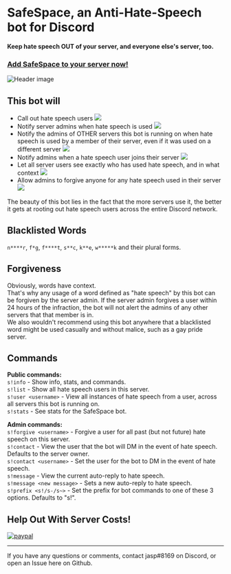 # SafeSpace, an Anti-Hate-Speech bot for Discord

**Keep hate speech OUT of your server, and everyone else's server, too.**

### [Add SafeSpace to your server now!](https://discordapp.com/oauth2/authorize?client_id=605039242309140483&scope=bot&permissions=76800)

![Header image](https://www.jasperstephenson.com/posts/safespace/headerthin.png)

## This bot will

- Call out hate speech users ![](https://www.jasperstephenson.com/posts/safespace/2.png)
- Notify server admins when hate speech is used ![](https://www.jasperstephenson.com/posts/safespace/1.png)
- Notify the admins of OTHER servers this bot is running on when hate speech is used by a member of their server, even if it was used on a different server ![](https://www.jasperstephenson.com/posts/safespace/3.png)
- Notify admins when a hate speech user joins their server ![](https://www.jasperstephenson.com/posts/safespace/4.png)
- Let all server users see exactly who has used hate speech, and in what context ![](https://www.jasperstephenson.com/posts/safespace/6.png)
- Allow admins to forgive anyone for any hate speech used in their server ![](https://www.jasperstephenson.com/posts/safespace/5.png)

The beauty of this bot lies in the fact that the more servers use it, the better it gets at rooting out hate speech users across the entire Discord network.

## Blacklisted Words

`n****r`, `f*g`, `f****t`, `s**c`, `k**e`, `w*****k` and their plural forms.

## Forgiveness

Obviously, words have context.  
That's why any usage of a word defined as "hate speech" by this bot can be forgiven by the server admin. If the server admin forgives a user within 24 hours of the infraction, the bot will not alert the admins of any other servers that that member is in.  
We also wouldn't recommend using this bot anywhere that a blacklisted word might be used casually and without malice, such as a gay pride server.

## Commands

**Public commands:**  
`s!info` - Show info, stats, and commands.  
`s!list` - Show all hate speech users in this server.  
`s!user <username>` - View all instances of hate speech from a user, across all servers this bot is running on.  
`s!stats` - See stats for the SafeSpace bot.

**Admin commands:**  
`s!forgive <username>` - Forgive a user for all past (but not future) hate speech on this server.  
`s!contact` - View the user that the bot will DM in the event of hate speech. Defaults to the server owner.  
`s!contact <username>` - Set the user for the bot to DM in the event of hate speech.  
`s!message` - View the current auto-reply to hate speech.  
`s!message <new message>` - Sets a new auto-reply to hate speech.  
`s!prefix <s!/s-/s~>` - Set the prefix for bot commands to one of these 3 options. Defaults to "s!".

## Help Out With Server Costs!

[![paypal](https://www.paypalobjects.com/en_US/i/btn/btn_donateCC_LG.gif)](https://www.paypal.com/cgi-bin/webscr?cmd=_s-xclick&hosted_button_id=EPH9CL25C3LLA)

---

If you have any questions or comments, contact jasp#8169 on Discord, or open an Issue here on Github.
